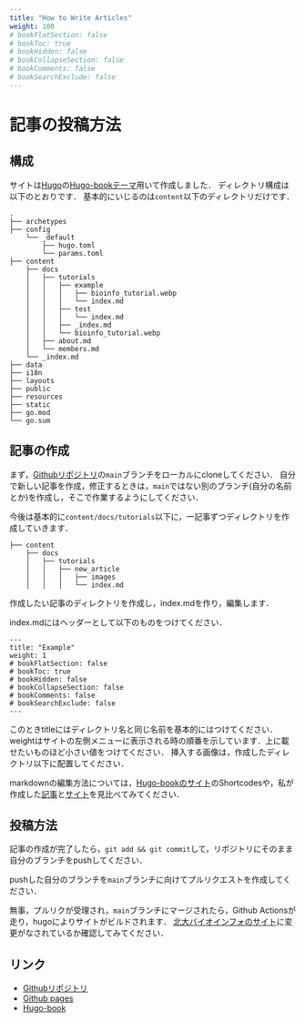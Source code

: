 ```yaml
---
title: "How to Write Articles"
weight: 100
# bookFlatSection: false
# bookToc: true
# bookHidden: false
# bookCollapseSection: false
# bookComments: false
# bookSearchExclude: false
---
```


# 記事の投稿方法

## 構成
サイトは[Hugo](https://gohugo.io/)の[Hugo-bookテーマ](https://themes.gohugo.io/themes/hugo-book/)用いて作成しました．
ディレクトリ構成は以下のとおりです．
基本的にいじるのは`content`以下のディレクトリだけです．


```
.
├── archetypes
├── config
    └── _default
        ├── hugo.toml
        └── params.toml
├── content
    ├── docs
    │   ├── tutorials
    │   │   ├── example
    │   │   │   ├── bioinfo_tutorial.webp
    │   │   │   └── index.md
    │   │   ├── test
    │   │   │   └── index.md
    │   │   ├── _index.md
    │   │   └── bioinfo_tutorial.webp
    │   ├── about.md
    │   └── members.md
    └── _index.md
├── data
├── i18n
├── layouts
├── public
├── resources
├── static
├── go.mod
└── go.sum

```

## 記事の作成
まず，[Githubリポジトリ](https://github.com/HU-bioinfo/hu-bioinfo.github.io)の`main`ブランチをローカルにcloneしてください．
自分で新しい記事を作成，修正するときは，`main`ではない別のブランチ(自分の名前とか)を作成し，そこで作業するようにしてください．


今後は基本的に`content/docs/tutorials`以下に，一記事ずつディレクトリを作成していきます．

```
├── content
    ├── docs
    │   ├── tutorials
    │   │   ├── new_article
    │   │   │   ├── images
    │   │   │   └── index.md
```
作成したい記事のディレクトリを作成し，index.mdを作り，編集します．

index.mdにはヘッダーとして以下のものをつけてください．

```markdown=
---
title: "Example"
weight: 1
# bookFlatSection: false
# bookToc: true
# bookHidden: false
# bookCollapseSection: false
# bookComments: false
# bookSearchExclude: false
---
```
このときtitleにはディレクトリ名と同じ名前を基本的にはつけてください．
weightはサイトの左側メニューに表示される時の順番を示しています．上に載せたいものほど小さい値をつけてください．
挿入する画像は，作成したディレクトリ以下に配置してください．

markdownの編集方法については，[Hugo-bookのサイト](https://hugo-book-demo.netlify.app/)のShortcodesや，私が作成した[記事](https://github.com/HU-bioinfo/hu-bioinfo.github.io/blob/main/content/docs/tutorials/example/index.md)と[サイト](https://hu-bioinfo.github.io/docs/tutorials/example/)を見比べてみてください．


## 投稿方法
記事の作成が完了したら，`git add && git commit`して，リポジトリにそのまま自分のブランチをpushしてください．

pushした自分のブランチを`main`ブランチに向けてプルリクエストを作成してください．

無事，プルリクが受理され，`main`ブランチにマージされたら，Github Actionsが走り，hugoによりサイトがビルドされます．
[北大バイオインフォのサイト](https://hu-bioinfo.github.io/)に変更がなされているか確認してみてください．


## リンク

* [Githubリポジトリ](https://github.com/HU-bioinfo/hu-bioinfo.github.io)
* [Github pages](https://hu-bioinfo.github.io/)
* [Hugo-book](https://hugo-book-demo.netlify.app/)


